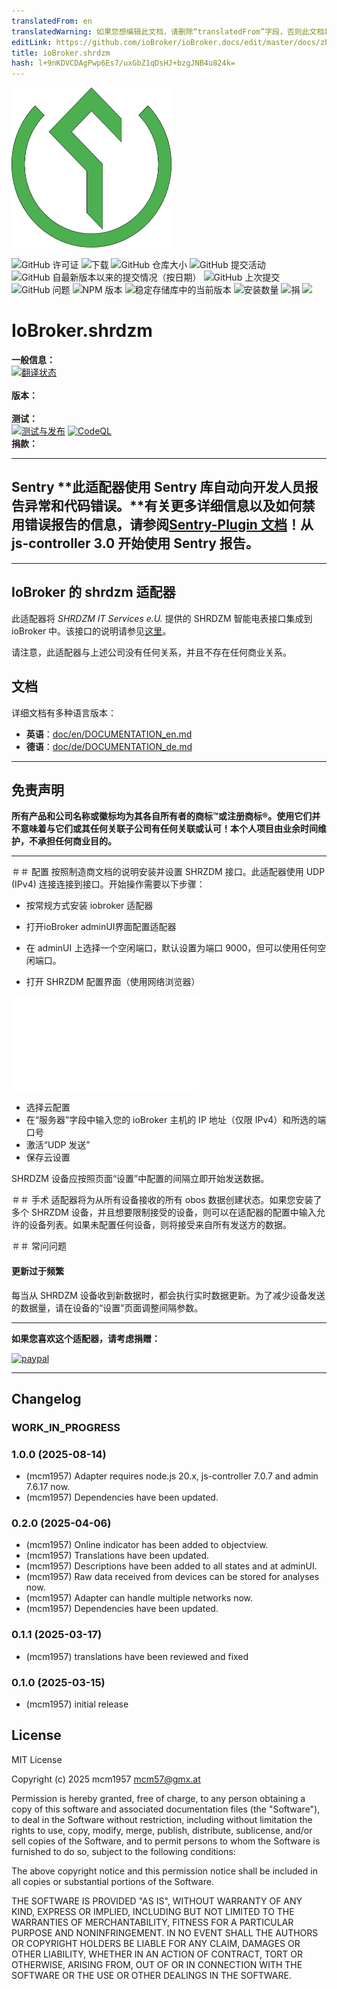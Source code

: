 ```yaml
---
translatedFrom: en
translatedWarning: 如果您想编辑此文档，请删除“translatedFrom”字段，否则此文档将再次自动翻译
editLink: https://github.com/ioBroker/ioBroker.docs/edit/master/docs/zh-cn/adapterref/iobroker.shrdzm/README.md
title: ioBroker.shrdzm
hash: l+9nKDVCDAgPwp6Es7/uxGbZ1qDsHJ+bzgJNB4u824k=
---
```

![标识](../../../en/adapterref/iobroker.shrdzm/admin/shrdzm.png)

![GitHub 许可证](https://img.shields.io/github/license/mcm4iob/ioBroker.shrdzm)
![下载](https://img.shields.io/npm/dm/iobroker.shrdzm.svg)
![GitHub 仓库大小](https://img.shields.io/github/repo-size/mcm4iob/ioBroker.shrdzm)
![GitHub 提交活动](https://img.shields.io/github/commit-activity/m/mcm4iob/ioBroker.shrdzm)
![GitHub 自最新版本以来的提交情况（按日期）](https://img.shields.io/github/commits-since/mcm4iob/ioBroker.shrdzm/latest)
![GitHub 上次提交](https://img.shields.io/github/last-commit/mcm4iob/ioBroker.shrdzm)
![GitHub 问题](https://img.shields.io/github/issues/mcm4iob/ioBroker.shrdzm)
![NPM 版本](http://img.shields.io/npm/v/iobroker.shrdzm.svg)
![稳定存储库中的当前版本](https://iobroker.live/badges/shrdzm-stable.svg)
![安装数量](https://iobroker.live/badges/shrdzm-installed.svg)
![捐](https://img.shields.io/badge/paypal-donate%20|%20spenden-blue.svg)
![](https://img.shields.io/static/v1?label=Sponsor&message=%E2%9D%A4&logo=GitHub&color=%23fe8e86)

# IoBroker.shrdzm
**一般信息：**<br> [![翻译状态](https://weblate.iobroker.net/widgets/adapters/-/shrdzm/svg-badge.svg)](https://weblate.iobroker.net/engage/adapters/?utm_source=widget)</br></br> **版本：**</br></br> **测试：**</br> [![测试与发布](https://github.com/mcm4iob/ioBroker.shrdzm/actions/workflows/test-and-release.yml/badge.svg)](https://github.com/mcm4iob/ioBroker.shrdzm/actions/workflows/test-and-release.yml) [![CodeQL](https://github.com/mcm4iob/ioBroker.shrdzm/actions/workflows/github-code-scanning/codeql/badge.svg)](https://github.com/mcm4iob/ioBroker.shrdzm/actions/workflows/github-code-scanning/codeql)<br> **捐款：**</br>

**************************************************************************************************************

## Sentry **此适配器使用 Sentry 库自动向开发人员报告异常和代码错误。**有关更多详细信息以及如何禁用错误报告的信息，请参阅[Sentry-Plugin 文档](https://github.com/ioBroker/plugin-sentry#plugin-sentry)！从 js-controller 3.0 开始使用 Sentry 报告。
**************************************************************************************************************

## IoBroker 的 shrdzm 适配器
此适配器将 *SHRDZM IT Services e.U.* 提供的 SHRDZM 智能电表接口集成到 ioBroker 中。该接口的说明请参见[这里](https://cms.shrdzm.com/produkt/smartmeter-modul/)。

请注意，此适配器与上述公司没有任何关系，并且不存在任何商业关系。

## 文档
详细文档有多种语言版本：

- **英语**：[doc/en/DOCUMENTATION_en.md](doc/en/DOCUMENTATION_en.md)
- **德语**：[doc/de/DOCUMENTATION_de.md](doc/de/DOCUMENTATION_de.md)

**************************************************************************************************************

## 免责声明
**所有产品和公司名称或徽标均为其各自所有者的商标™或注册商标®。使用它们并不意味着与它们或其任何关联子公司有任何关联或认可！本个人项目由业余时间维护，不承担任何商业目的。**

**************************************************************************************************************

＃＃ 配置
按照制造商文档的说明安装并设置 SHRZDM 接口。此适配器使用 UDP (IPv4) 连接连接到接口。开始操作需要以下步骤：

- 按常规方式安装 iobroker 适配器
- 打开ioBroker adminUI界面配置适配器
- 在 adminUI 上选择一个空闲端口，默认设置为端口 9000，但可以使用任何空闲端口。

- 打开 SHRZDM 配置界面（使用网络浏览器）

![替代文本](../../../en/adapterref/iobroker.shrdzm/doc/shrzdm-cloud.pgn)

- 选择云配置
- 在“服务器”字段中输入您的 ioBroker 主机的 IP 地址（仅限 IPv4）和所选的端口号
- 激活“UDP 发送”
- 保存云设置

SHRDZM 设备应按照页面“设置”中配置的间隔立即开始发送数据。

＃＃ 手术
适配器将为从所有设备接收的所有 obos 数据创建状态。如果您安装了多个 SHRZDM 设备，并且想要限制接受的设备，则可以在适配器的配置中输入允许的设备列表。如果未配置任何设备，则将接受来自所有发送方的数据。

＃＃ 常问问题
#### 更新过于频繁
每当从 SHRDZM 设备收到新数据时，都会执行实时数据更新。为了减少设备发送的数据量，请在设备的“设置”页面调整间隔参数。

**************************************************************************************************************

**如果您喜欢这个适配器，请考虑捐赠：**

[![paypal](https://www.paypalobjects.com/en_US/DK/i/btn/btn_donateCC_LG.gif)](https://paypal.me/mcm1957atIoBroker)

**************************************************************************************************************

## Changelog
<!--
    Placeholder for the next version (at the beginning of the line):
    ### **WORK IN PROGRESS**
-->

### **WORK_IN_PROGRESS**

### 1.0.0 (2025-08-14)
* (mcm1957) Adapter requires node.js 20.x, js-controller 7.0.7 and admin 7.6.17 now.
* (mcm1957) Dependencies have been updated.

### 0.2.0 (2025-04-06)
* (mcm1957) Online indicator has been added to objectview.
* (mcm1957) Translations have been updated.
* (mcm1957) Descriptions have been added to all states and at adminUI.
* (mcm1957) Raw data received from devices can be stored for analyses now.
* (mcm1957) Adapter can handle multiple networks now. 
* (mcm1957) Dependencies have been updated.

### 0.1.1 (2025-03-17)
* (mcm1957) translations have been reviewed and fixed

### 0.1.0 (2025-03-15)
* (mcm1957) initial release

## License
MIT License

Copyright (c) 2025 mcm1957 <mcm57@gmx.at>

Permission is hereby granted, free of charge, to any person obtaining a copy
of this software and associated documentation files (the "Software"), to deal
in the Software without restriction, including without limitation the rights
to use, copy, modify, merge, publish, distribute, sublicense, and/or sell
copies of the Software, and to permit persons to whom the Software is
furnished to do so, subject to the following conditions:

The above copyright notice and this permission notice shall be included in all
copies or substantial portions of the Software.

THE SOFTWARE IS PROVIDED "AS IS", WITHOUT WARRANTY OF ANY KIND, EXPRESS OR
IMPLIED, INCLUDING BUT NOT LIMITED TO THE WARRANTIES OF MERCHANTABILITY,
FITNESS FOR A PARTICULAR PURPOSE AND NONINFRINGEMENT. IN NO EVENT SHALL THE
AUTHORS OR COPYRIGHT HOLDERS BE LIABLE FOR ANY CLAIM, DAMAGES OR OTHER
LIABILITY, WHETHER IN AN ACTION OF CONTRACT, TORT OR OTHERWISE, ARISING FROM,
OUT OF OR IN CONNECTION WITH THE SOFTWARE OR THE USE OR OTHER DEALINGS IN THE
SOFTWARE.